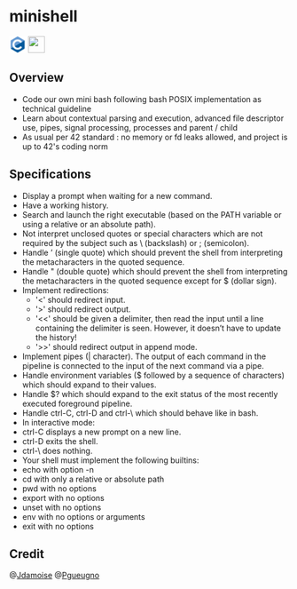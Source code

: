 # minishell

<img src="https://raw.githubusercontent.com/devicons/devicon/master/icons/c/c-original.svg"  width="30" height="30" /> <img src="https://camo.githubusercontent.com/bbb327d6ba7708520eaafd13396fed64d73bf5df5c4cdd0ba03cf0843f7a9340/68747470733a2f2f7777772e766563746f726c6f676f2e7a6f6e652f6c6f676f732f676e755f626173682f676e755f626173682d69636f6e2e737667"  width="30" height="30" />

## Overview
 - Code our own mini bash following bash POSIX implementation as technical guideline
 - Learn about contextual parsing and execution, advanced file descriptor use, pipes, signal processing, processes and parent / child
 - As usual per 42 standard : no memory or fd leaks allowed, and project is up to 42's coding norm
## Specifications
 - Display a prompt when waiting for a new command.
 - Have a working history.
 - Search and launch the right executable (based on the PATH variable or using a relative or an absolute path).
 - Not interpret unclosed quotes or special characters which are not required by the subject such as \ (backslash) or ; (semicolon).
 - Handle ’ (single quote) which should prevent the shell from interpreting the metacharacters in the quoted sequence.
 - Handle " (double quote) which should prevent the shell from interpreting the metacharacters in the quoted sequence except for $ (dollar sign).
 - Implement redirections:
    - '<' should redirect input.
    - '>' should redirect output.
    - '<<' should be given a delimiter, then read the input until a line containing the delimiter is seen. However, it doesn’t have to update the history!
    - '>>' should redirect output in append mode.
 - Implement pipes (| character). The output of each command in the pipeline is connected to the input of the next command via a pipe.
 - Handle environment variables ($ followed by a sequence of characters) which should expand to their values.
 - Handle $? which should expand to the exit status of the most recently executed foreground pipeline.
 - Handle ctrl-C, ctrl-D and ctrl-\ which should behave like in bash.
 - In interactive mode:
 - ctrl-C displays a new prompt on a new line.
 - ctrl-D exits the shell.
 - ctrl-\ does nothing.
 - Your shell must implement the following builtins:
 - echo with option -n
 - cd with only a relative or absolute path
 - pwd with no options
 - export with no options
 - unset with no options
 - env with no options or arguments
 - exit with no options
 ## Credit
 @[Jdamoise](https://github.com/jessy-damoiseau) @[Pgueugno](https://github.com/plgueugnon)
